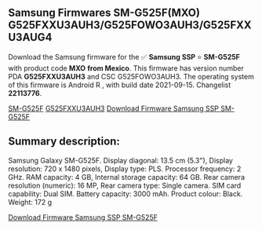 <h2>Samsung Firmwares SM-G525F(MXO) G525FXXU3AUH3/G525FOWO3AUH3/G525FXXU3AUG4</h2>
Download the Samsung firmware for the ✅ <strong>Samsung SSP </strong> ⭐ <strong>SM-G525F</strong> with product code <strong>MXO</strong> <strong> from Mexico</strong>. This firmware has version number PDA <strong>G525FXXU3AUH3</strong> and CSC G525FOWO3AUH3. The operating system of this firmware is Android R , with build date 2021-09-15. Changelist <strong>22113776</strong>.


[SM-G525F](https://samfirm.shop/samsung/model/SM-G525F)
[G525FXXU3AUH3](https://samfirm.shop/samsung/pda/G525FXXU3AUH3)
[Download Firmware Samsung SSP SM-G525F](https://samfirm.shop/samsung/firmware/457175)
<h2>Summary description:</h2>
<p>Samsung Galaxy SM-G525F. Display diagonal: 13.5 cm (5.3"), Display resolution: 720 x 1480 pixels, Display type: PLS. Processor frequency: 2 GHz. RAM capacity: 4 GB, Internal storage capacity: 64 GB. Rear camera resolution (numeric): 16 MP, Rear camera type: Single camera. SIM card capability: Dual SIM. Battery capacity: 3000 mAh. Product colour: Black. Weight: 172 g</p>


[Download Firmware Samsung SSP SM-G525F](https://samfirm.shop/samsung/firmware/457175)
